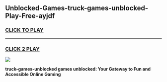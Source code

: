 
## Unblocked-Games-truck-games-unblocked-Play-Free-ayjdf
<h3>
<a href="https://premium76.site?title=truck-games-unblocked&ref=20A">CLICK TO PLAY</a></h3>
<hr>

<h3>
<a href="https://premium76.site?title=truck-games-unblocked&ref=20A">CLICK 2 PLAY</a>
  
</h3>

<a href="https://premium76.site?title=truck-games-unblocked&ref=20A"><img src="https://clearcache.store/games.png"></a>


**truck-games-unblocked games unblocked: Your Gateway to Fun and Accessible Online Gaming**
